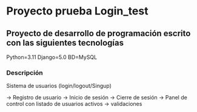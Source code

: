 # Proyecto prueba Login_test

## Proyecto de desarrollo de programación escrito con las siguientes tecnologías

Python=3.11
Django=5.0
BD=MySQL

### Descripción

Sistema de usuarios (login/logout/Singup) 

-> Registro de usuario
-> Inicio de sesión
-> Cierre de sesión
-> Panel de control con listado de usuarios activos
-> validaciones



